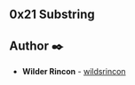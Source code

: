 ## 0x21 Substring

## Author ✒️

* **Wilder Rincon** - [wildsrincon](https://github.com/wildsrincon)